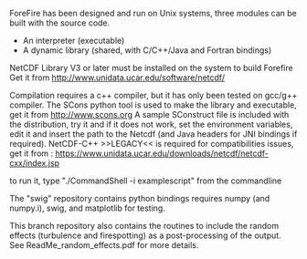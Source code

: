 ForeFire has been designed and run on Unix systems, three modules can be built with the source code.

  - An interpreter (executable)
  - A dynamic library (shared, with C/C++/Java and Fortran bindings)

NetCDF  Library V3 or later must be installed on the system to build Forefire
Get it from http://www.unidata.ucar.edu/software/netcdf/

Compilation requires a c++ compiler, but it has only been tested on gcc/g++ compiler.
The SCons python tool is used to make the library and executable, get it from  http://www.scons.org
A sample SConstruct file is included with the distribution, try it and if it does not work, set the environment variables, edit it and insert the path to the Netcdf (and Java headers for JNI bindings if required).
NetCDF-C++ >>LEGACY<< is required for compatibilities issues, get it from :
https://www.unidata.ucar.edu/downloads/netcdf/netcdf-cxx/index.jsp

to run it, type "./CommandShell -i examplescript" from the commandline

The "swig" repository contains python bindings requires numpy (and numpy.i), swig, and matplotlib for testing. 

This branch repository also contains the routines to include the random effects (turbulence and firespotting) as a post-processing of the output. See ReadMe_random_effects.pdf for more details.
